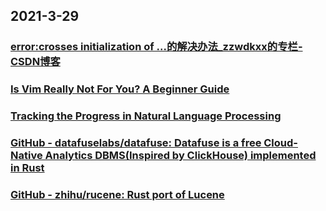 
## 2021-3-29

### [error:crosses initialization of ...的解决办法_zzwdkxx的专栏-CSDN博客](https://blog.csdn.net/zzwdkxx/article/details/27561393)

### [Is Vim Really Not For You? A Beginner Guide](https://thevaluable.dev/vim-beginner/)

### [Tracking the Progress in Natural Language Processing](https://ruder.io/tracking-progress-nlp/)

### [GitHub - datafuselabs/datafuse: Datafuse is a free Cloud-Native Analytics DBMS(Inspired by ClickHouse) implemented in Rust](https://github.com/datafuselabs/datafuse)

### [GitHub - zhihu/rucene: Rust port of Lucene](https://github.com/zhihu/rucene)